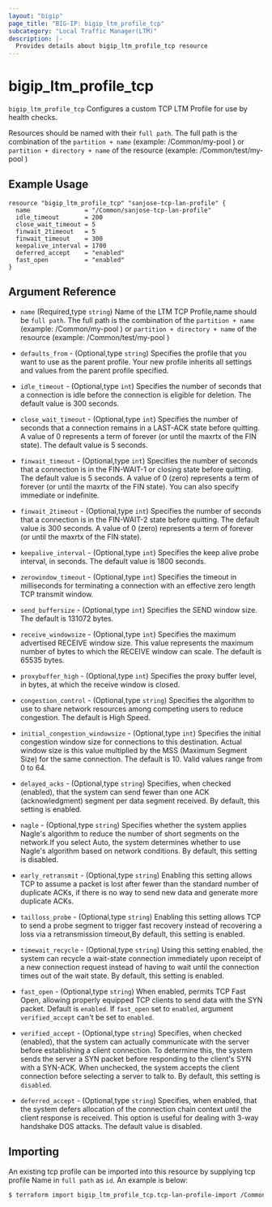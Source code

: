 ```yaml
---
layout: "bigip"
page_title: "BIG-IP: bigip_ltm_profile_tcp"
subcategory: "Local Traffic Manager(LTM)"
description: |-
  Provides details about bigip_ltm_profile_tcp resource
---
```


# bigip\_ltm\_profile_tcp

`bigip_ltm_profile_tcp` Configures a custom TCP LTM Profile for use by health checks.

Resources should be named with their `full path`. The full path is the combination of the `partition + name` (example: /Common/my-pool ) or  `partition + directory + name` of the resource  (example: /Common/test/my-pool )

## Example Usage

```hcl
resource "bigip_ltm_profile_tcp" "sanjose-tcp-lan-profile" {
  name               = "/Common/sanjose-tcp-lan-profile"
  idle_timeout       = 200
  close_wait_timeout = 5
  finwait_2timeout   = 5
  finwait_timeout    = 300
  keepalive_interval = 1700
  deferred_accept    = "enabled"
  fast_open          = "enabled"
}
```      

## Argument Reference
	
* `name` (Required,type `string`) Name of the LTM TCP Profile,name should be `full path`. The full path is the combination of the `partition + name` (example: /Common/my-pool ) or  `partition + directory + name` of the resource  (example: /Common/test/my-pool )

* `defaults_from` - (Optional,type `string`) Specifies the profile that you want to use as the parent profile. Your new profile inherits all settings and values from the parent profile specified.

* `idle_timeout` - (Optional,type `int`) Specifies the number of seconds that a connection is idle before the connection is eligible for deletion. The default value is 300 seconds.

* `close_wait_timeout` - (Optional,type `int`) Specifies the number of seconds that a connection remains in a LAST-ACK state before quitting. A value of 0 represents a term of forever (or until the maxrtx of the FIN state). The default value is 5 seconds.

* `finwait_timeout` - (Optional,type `int`) Specifies the number of seconds that a connection is in the FIN-WAIT-1 or closing state before quitting. The default value is 5 seconds. A value of 0 (zero) represents a term of forever (or until the maxrtx of the FIN state). You can also specify immediate or indefinite.

* `finwait_2timeout` - (Optional,type `int`) Specifies the number of seconds that a connection is in the FIN-WAIT-2 state before quitting. The default value is 300 seconds. A value of 0 (zero) represents a term of forever (or until the maxrtx of the FIN state).

* `keepalive_interval` - (Optional,type `int`) Specifies the keep alive probe interval, in seconds. The default value is 1800 seconds.

* `zerowindow_timeout` - (Optional,type `int`) Specifies the timeout in milliseconds for terminating a connection with an effective zero length TCP transmit window.

* `send_buffersize` - (Optional,type `int`) Specifies the SEND window size. The default is 131072 bytes.

* `receive_windowsize` - (Optional,type `int`) Specifies the maximum advertised RECEIVE window size. This value represents the maximum number of bytes to which the RECEIVE window can scale. The default is 65535 bytes.

* `proxybuffer_high` - (Optional,type `int`) Specifies the proxy buffer level, in bytes, at which the receive window is closed.

* `congestion_control` - (Optional,type `string`) Specifies the algorithm to use to share network resources among competing users to reduce congestion. The default is High Speed.

* `initial_congestion_windowsize` - (Optional,type `int`) Specifies the initial congestion window size for connections to this destination. Actual window size is this value multiplied by the MSS (Maximum Segment Size) for the same connection. The default is 10. Valid values range from 0 to 64.

* `delayed_acks` - (Optional,type `string`) Specifies, when checked (enabled), that the system can send fewer than one ACK (acknowledgment) segment per data segment received. By default, this setting is enabled.

* `nagle` - (Optional,type `string`) Specifies whether the system applies Nagle's algorithm to reduce the number of short segments on the network.If you select Auto, the system determines whether to use Nagle's algorithm based on network conditions. By default, this setting is disabled.

* `early_retransmit` - (Optional,type `string`) Enabling this setting allows TCP to assume a packet is lost after fewer than the standard number of duplicate ACKs, if there is no way to send new data and generate more duplicate ACKs.

* `tailloss_probe` - (Optional,type `string`) Enabling this setting allows TCP to send a probe segment to trigger fast recovery instead of recovering a loss via a retransmission timeout,By default, this setting is enabled.

* `timewait_recycle` - (Optional,type `string`) Using this setting enabled, the system can recycle a wait-state connection immediately upon receipt of a new connection request instead of having to wait until the connection times out of the wait state. By default, this setting is enabled.

* `fast_open` - (Optional,type `string`) When enabled, permits TCP Fast Open, allowing properly equipped TCP clients to send data with the SYN packet. Default is `enabled`. If `fast_open` set to `enabled`, argument `verified_accept` can't be set to `enabled`.

* `verified_accept` - (Optional,type `string`) Specifies, when checked (enabled), that the system can actually communicate with the server before establishing a client connection. To determine this, the system sends the server a SYN packet before responding to the client's SYN with a SYN-ACK. When unchecked, the system accepts the client connection before selecting a server to talk to. By default, this setting is `disabled`.

* `deferred_accept` - (Optional,type `string`) Specifies, when enabled, that the system defers allocation of the connection chain context until the client response is received. This option is useful for dealing with 3-way handshake DOS attacks. The default value is disabled.

## Importing
An existing tcp profile can be imported into this resource by supplying tcp profile Name in `full path` as `id`.
An example is below:
```sh
$ terraform import bigip_ltm_profile_tcp.tcp-lan-profile-import /Common/test-tcp-lan-profile
```